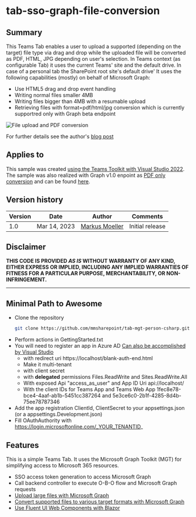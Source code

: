 # tab-sso-graph-file-conversion

## Summary
This Teams Tab enables a user to upload a supported (depending on the target) file type via drag and drop while the uploaded file will be converted as PDF, HTML, JPG depending on user's selection.
In Teams context (as configurable Tab) it uses the current Teams' site and the default drive. In case of a personal tab the SharePoint root site's default drive'
It uses the following capabilities (mostly) on behalf of Microsoft Graph:
* Use HTML5 drag and drop event handling
* Writing normal files smaller 4MB
* Writing files bigger than 4MB with a resumable upload
* Retrieving files with format=pdf/html/jpg conversion which is currently supportred only with Graph beta endpoint

![File upload and PDF conversion](TabSSOGraphUploadPDF/assets/01UploadProcess.gif)

For further details see the author's [blog post](https://mmsharepoint.wordpress.com/2022/)

## Applies to

This sample was created [using the Teams Toolkit with Visual Studio 2022](https://learn.microsoft.com/en-us/microsoftteams/platform/toolkit/teams-toolkit-fundamentals?pivots=visual-studio&WT.mc_id=M365-MVP-5004617). The sample was also realized with Graph v1.0 enpoint as [PDF only conversion](https://github.com/mmsharepoint/tab-sso-graph-upload-pdf-csharp) and can be found [here](https://github.com/mmsharepoint/tab-sso-graph-upload-as-pdf).

## Version history

Version|Date|Author|Comments
-------|----|--------|--------
1.0|Mar 14, 2023|[Markus Moeller](http://www.twitter.com/moeller2_0)|Initial release

## Disclaimer

**THIS CODE IS PROVIDED *AS IS* WITHOUT WARRANTY OF ANY KIND, EITHER EXPRESS OR IMPLIED, INCLUDING ANY IMPLIED WARRANTIES OF FITNESS FOR A PARTICULAR PURPOSE, MERCHANTABILITY, OR NON-INFRINGEMENT.**

---
## Minimal Path to Awesome
- Clone the repository
    ```bash
    git clone https://github.com/mmsharepoint/tab-mgt-person-csharp.git
- Perform actions in GettingStarted.txt
- You will need to register an app in Azure AD [Can also be accomplished by Visual Studio](https://learn.microsoft.com/en-us/microsoftteams/platform/toolkit/add-single-sign-on?pivots=visual-studio&WT.mc_id=M365-MVP-5004617#add-sso-to-teams-app-for-visual-studio)
  - with redirect uri https://localhost/blank-auth-end.html
  - Make it multi-tenant
  - with client secret
  - with **delegated** permissions Files.ReadWrite and Sites.ReadWrite.All
  - With exposed Api "access_as_user" and App ID Uri api://localhost/<App ID>
  - With the client IDs for Teams App and Teams Web App 1fec8e78-bce4-4aaf-ab1b-5451cc387264 and 5e3ce6c0-2b1f-4285-8d4b-75ee78787346
- Add the app registration ClientId, ClientSecret to your appsettings.json (or a appsettings.Development.json)
- Fill OAuthAuthority with https://login.microsoftonline.com/_YOUR_TENANTID_

## Features
This is a simple Teams Tab. It uses the Microsoft Graph Toolkit (MGT) for simplifying access to Microsoft 365 resources.
* SSO access token generation to access Microsoft Graph
* Call backend controller to execute O-B-O flow and Microsoft Graph requests
* [Upload large files with Microsoft Graph](https://learn.microsoft.com/en-us/graph/sdks/large-file-upload?tabs=csharp?WT.mc_id=M365-MVP-5004617)
* [Convert supported files to various target formats with Microsoft Graph](https://learn.microsoft.com/en-us/graph/api/driveitem-get-content-format?view=graph-rest-beta&tabs=http&WT.mc_id=M365-MVP-5004617)
* [Use Fluent UI Web Components with Blazor](https://learn.microsoft.com/en-us/fluent-ui/web-components/integrations/blazor?WT.mc_id=M365-MVP-5004617)
